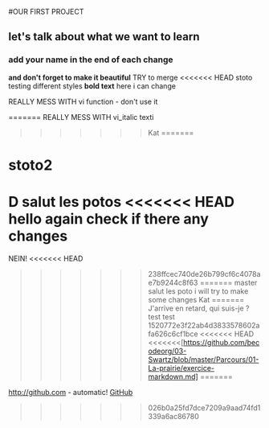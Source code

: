 #OUR FIRST PROJECT
## let's talk about what we want to learn
### add your name in the end of each change

**and don't forget to make it beautiful**
TRY to merge
<<<<<<< HEAD
 stoto testing different styles
**bold text**
here i can change

REALLY MESS WITH vi function - don't use it

=======
REALLY MESS WITH vi_italic texti
>>>>>>> Kat
=======
# stoto2
D
salut les potos
<<<<<<< HEAD
hello again check if there any changes
=======
NEIN!
<<<<<<< HEAD
>>>>>>> 238ffcec740de26b799cf6c4078ae7b9244c8f63
=======
>>>>>>> master
salut les poto i will try to make some changes
>>>>>>> Kat
=======
J'arrive en retard, qui suis-je ?
test test
>>>>>>> 1520772e3f22ab4d3833578602afa626c6cf1bce
<<<<<<< HEAD
<<<<<<<[https://github.com/becodeorg/03-Swartz/blob/master/Parcours/01-La-prairie/exercice-markdown.md]
=======

http://github.com - automatic!
[GitHub](http://github.com)
>>>>>>> 026b0a25fd7dce7209a9aad74fd1339a6ac86780
